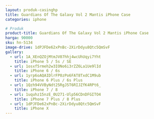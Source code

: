 ```yaml
---
layout: produk-casinghp
title: Guardians Of The Galaxy Vol 2 Mantis iPhone Case
categories: iphone

# Produk
product-title: Guardians Of The Galaxy Vol 2 Mantis iPhone Case
harga: 90000
sku: hn-5134
image-drive: 1dPJFDe62xPnBc-2XirDdyu8Qtc5QmSvF
gallery:
  - url: 1A_XEnQZOjMtmJV07hhj4wcUhUqyi7Yht
    title: iPhone 5 / 5s / SE
  - url: 1osxf5rmeh2w3IONo6i3rZZ6La1Ue9lId
    title: iPhone 6 / 6s
  - url: 1yrp6oAQAIDlrFP0zPo6FAT8TxdC1M9ub
    title: iPhone 6 Plus / 6s Plus
  - url: 1Qzh94VVByNdt25RgJ5T6RIJZfK4RPt6_
    title: iPhone 7 / 8
  - url: 1uquhz15nzE_0U271-Ulp56CDnDFGITO4
    title: iPhone 7 Plus / 8 Plus
  - url: 1dPJFDe62xPnBc-2XirDdyu8Qtc5QmSvF
    title: iPhone X
---
```

